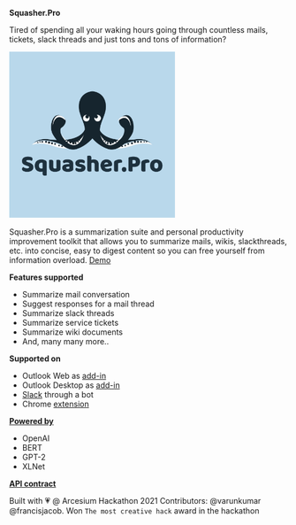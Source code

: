 **Squasher.Pro**

Tired of spending all your waking hours going through countless mails, tickets, slack threads and just tons and tons of information? 

<img src="chrome-extension/src/assets/img/logo.png" width="300px" height="300px"/>

Squasher.Pro is a summarization suite and personal productivity improvement toolkit that allows you to summarize mails, wikis, slackthreads, etc. into concise, easy to digest content so you can free yourself from information overload. [Demo](https://youtu.be/kov5EL8xpX0)

**Features supported**

- Summarize mail conversation
- Suggest responses for a mail thread
- Summarize slack threads
- Summarize service tickets
- Summarize wiki documents
- And, many many more..

**Supported on**

- Outlook Web as [add-in](outlook-add-in/README.md)
- Outlook Desktop as [add-in](outlook-add-in/README.md)
- [Slack](https://github.com/varunkumar/squasher.pro/blob/main/python/README.md 'Slack README') through a bot
- Chrome [extension](chrome-extension/README.md)

**[Powered by](https://github.com/varunkumar/squasher.pro/tree/main/python 'Powered by')**

- OpenAI
- BERT
- GPT-2
- XLNet

**[API contract](https://github.com/varunkumar/squasher.pro/blob/main/python/api_contract_spec.md 'API contract')**

Built with :heartpulse: @ Arcesium Hackathon 2021
Contributors: @varunkumar @francisjacob. Won `The most creative hack` award in the hackathon
